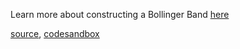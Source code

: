 Learn more about constructing a Bollinger Band [here](http://stockcharts.com/school/doku.php?id=chart_school:technical_indicators:bollinger_bands)

[source](https://github.com/rrag/whalestats-stockcharts/blob/master/docs/lib/charts/CandleStickChartWithBollingerBandOverlay.js), [codesandbox](https://codesandbox.io/s/github/rrag/whalestats-stockcharts-examples2/tree/master/examples/CandleStickChartWithBollingerBandOverlay)
